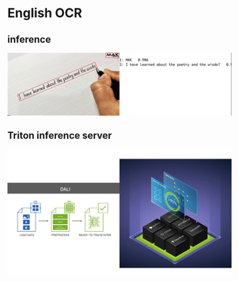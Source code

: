 <h1>English OCR</h1>
<h2>inference</h2>
<img src="assets/result.jpg" alt="">

<h2>Triton inference server</h2>
<img src="assets/dalitriton.jpg" alt="">
